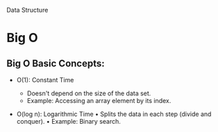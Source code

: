 Data Structure           

# Big O

## Big O Basic Concepts:
- O(1): Constant Time
  - Doesn't depend on the size of the data set.
  - Example: Accessing an array element by its index.

- O(log n): Logarithmic Time
• Splits the data in each step (divide and conquer).
• Example: Binary search.
